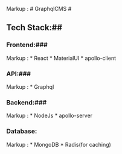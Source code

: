Markup :  # GraphqlCMS #

## Tech Stack:## 

### Frontend:### 
 Markup : * React
          * MaterialUI
          * apollo-client
          
### API:### 
 Markup : * Graphql

### Backend:### 
 Markup : * NodeJs
          * apollo-server

### Database: ### 
 Markup : * MongoDB 
          * Radis(for caching)
